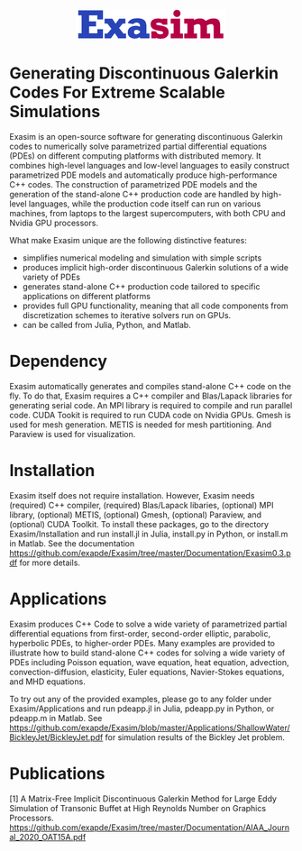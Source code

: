 <p align="center">
<img src="Documentation/exasimlogosmall.png">
</p>

# Generating Discontinuous Galerkin Codes For Extreme Scalable Simulations
Exasim is an open-source software for generating discontinuous Galerkin codes to numerically solve parametrized partial differential equations (PDEs) on different computing platforms with distributed memory.  It combines high-level languages and low-level languages to easily construct parametrized PDE models and automatically produce high-performance C++ codes. The construction of parametrized PDE models and the generation of the stand-alone C++ production code are handled by high-level languages, while the production code itself can run on various machines, from laptops to the largest supercomputers, with both CPU and Nvidia GPU processors. 

What make Exasim unique are the following distinctive features:

   - simplifies numerical modeling and simulation with simple scripts
   - produces implicit high-order discontinuous Galerkin solutions of a wide variety of PDEs   
   - generates stand-alone C++ production code tailored to specific applications on different platforms 
   - provides full GPU functionality, meaning that all code components from discretization schemes to iterative solvers run on GPUs.   
   - can be called from Julia, Python, and Matlab. 

# Dependency  

Exasim automatically generates and compiles stand-alone C++ code on the fly. To do that, Exasim requires a C++ compiler and Blas/Lapack libraries for generating serial code. An MPI library is required to compile and run parallel code. CUDA Tookit is required to run CUDA code on Nvidia GPUs. Gmesh is used for mesh generation. METIS is needed for mesh partitioning. And Paraview is used for visualization. 

# Installation  

Exasim itself does not require installation. However, Exasim needs (required) C++ compiler, (required) Blas/Lapack libaries, (optional) MPI library, (optional) METIS, (optional) Gmesh, (optional) Paraview, and (optional) CUDA Toolkit. To install these packages, go to the directory Exasim/Installation and run install.jl in Julia, install.py in Python, or install.m in Matlab. See the documentation https://github.com/exapde/Exasim/tree/master/Documentation/Exasim0.3.pdf for more details. 

# Applications

Exasim produces C++ Code to solve a wide variety of parametrized partial differential equations from first-order, second-order elliptic, parabolic, hyperbolic PDEs, to higher-order PDEs. Many examples are provided to illustrate how to build stand-alone C++ codes for solving a wide variety of PDEs including Poisson equation, wave equation, heat equation, advection, convection-diffusion, elasticity, Euler equations, Navier-Stokes equations, and MHD equations. 

To try out any of the provided examples, please go to any folder under Exasim/Applications and run pdeapp.jl in Julia, pdeapp.py in Python, or pdeapp.m in Matlab. See https://github.com/exapde/Exasim/blob/master/Applications/ShallowWater/BickleyJet/BickleyJet.pdf for simulation results of the Bickley Jet problem.

# Publications
[1] A Matrix-Free Implicit Discontinuous Galerkin Method for Large Eddy Simulation of Transonic Buffet at High Reynolds Number on Graphics Processors. https://github.com/exapde/Exasim/tree/master/Documentation/AIAA_Journal_2020_OAT15A.pdf 

